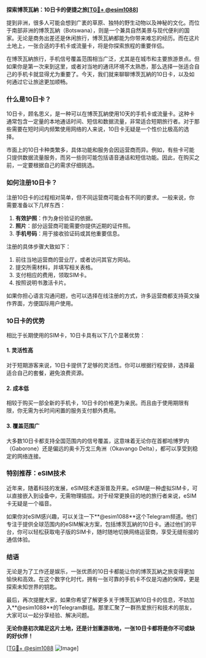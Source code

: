 **探索博茨瓦納：10日卡的便捷之旅[[TG💪+ @esim1088](https://t.me/s/esim1088)]**

提到非洲，很多人可能会想到广袤的草原、独特的野生动物以及神秘的文化。而位于南部非洲的博茨瓦納（Botswana），则是一个兼具自然美景与现代便利的国家。无论是商务出差还是休闲旅行，博茨瓦納都能为你带来难忘的经历。而在这片土地上，一张合适的手机卡或流量卡，将是你探索旅程的重要伴侣。

在博茨瓦納旅行，手机信号覆盖范围相当广泛，尤其是在城市和主要旅游景点。但如果你是第一次来到这里，或者对当地的通讯环境不太熟悉，那么选择一张适合自己的手机卡就显得尤为重要了。今天，我们就来聊聊博茨瓦納的10日卡，以及如何通过它让旅途更加顺畅。

### 什么是10日卡？

10日卡，顾名思义，是一种可以在博茨瓦納使用10天的手机卡或流量卡。这种卡通常包含一定量的本地通话时间、短信和数据流量，非常适合短期旅行者。对于那些需要在短时间内频繁使用网络的人来说，10日卡无疑是一个性价比极高的选择。

市面上的10日卡种类繁多，具体功能和服务会因运营商而异。例如，有些卡可能只提供数据流量服务，而另一些则可能包括语音通话和短信功能。因此，在购买之前，一定要根据自己的需求仔细挑选。

### 如何注册10日卡？

注册10日卡的过程相对简单，但不同运营商可能会有不同的要求。一般来说，你需要准备以下几样东西：

1. **有效护照**：作为身份验证的依据。
2. **照片**：部分运营商可能需要你提供近期的证件照。
3. **手机号码**：用于接收验证码或其他重要信息。

注册的具体步骤大致如下：
1. 前往当地运营商的营业厅，或者访问其官方网站。
2. 提交所需材料，并填写相关表格。
3. 支付相应的费用，领取SIM卡。
4. 按照说明书激活卡片。

如果你担心语言沟通问题，也可以选择在线注册的方式，许多运营商都支持英文操作界面，方便国际用户使用。

### 10日卡的优势

相比于长期使用的SIM卡，10日卡具有以下几个显著优势：

#### 1. 灵活性高
对于短期游客来说，10日卡提供了足够的灵活性。你可以根据行程安排，选择最适合自己的套餐，避免浪费资源。

#### 2. 成本低
相较于购买一部全新的手机卡，10日卡的价格更为亲民。而且由于使用期限有限，你无需为长时间闲置的服务支付额外费用。

#### 3. 覆盖范围广
大多数10日卡都支持全国范围内的信号覆盖，这意味着无论你在首都哈博罗内（Gaborone）还是偏远的奥卡万戈三角洲（Okavango Delta），都可以享受到稳定的网络连接。

### 特别推荐：eSIM技术

近年来，随着科技的发展，eSIM技术逐渐普及开来。eSIM是一种虚拟SIM卡，可以直接嵌入到设备中，无需物理插拔。对于经常更换目的地的旅行者来说，eSIM卡无疑是一个福音。

如果你对eSIM感兴趣，可以关注一下**@esim1088**这个Telegram频道。他们专注于提供全球范围内的eSIM解决方案，包括博茨瓦納的10日卡。通过他们的平台，你可以轻松获取电子版的SIM卡，随时随地切换网络运营商，享受无缝衔接的通信体验。

### 结语

无论是为了工作还是娱乐，一张优质的10日卡都能让你的博茨瓦納之旅变得更加愉快和高效。在这个数字化时代，拥有一张可靠的手机卡不仅是沟通的保障，更是探索未知世界的钥匙。

最后，再次提醒大家，如果你希望了解更多关于博茨瓦納10日卡的信息，不妨加入**@esim1088**的Telegram群组。那里汇聚了一群热爱旅行和技术的朋友，大家可以一起分享经验、解决问题。

**无论你是初次踏足这片土地，还是计划重游故地，一张10日卡都将是你不可或缺的好伙伴！**

[[TG💪+ @esim1088](https://t.me/s/esim1088) ![Image](https://i.postimg.cc/4NQfJmqS/Snipaste-2025-05-13-00-14-12.png)]